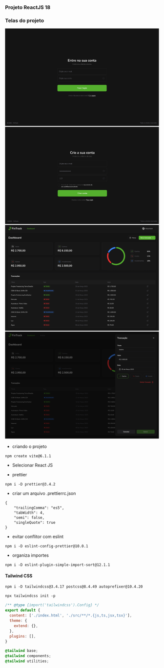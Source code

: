 ### Projeto ReactJS 18


### Telas do projeto

<img src="./screens/login.png" alt="" />
<img src="./screens/cadastro.png" alt="" />
<img src="./screens/home-transaction.png" alt="" />
<img src="./screens/add-transaction.png" alt="" />

* criando o projeto
```
npm create vite@6.1.1
```

* Selecionar React JS

* prettier
```
npm i -D prettier@3.4.2
```

* criar um arquivo .prettierrc.json
```
{
    "trailingComma": "es5",
    "tabWidth": 4,
    "semi": false,
    "singleQuote": true
}
```

* evitar conflitor com eslint
```
npm i -D eslint-config-prettier@10.0.1
```

* organiza importes
```
npm i -D eslint-plugin-simple-import-sort@12.1.1
```

#### Tailwind CSS

```
npm i -D tailwindcss@3.4.17 postcss@8.4.49 autoprefixer@10.4.20
```

```
npx tailwindcss init -p
```

```tailwind.config.js
/** @type {import('tailwindcss').Config} */
export default {
  content: ['./index.html', './src/**/*.{js,ts,jsx,tsx}'],
  theme: {
    extend: {},
  },
  plugins: [],
}
```

```index.css
@tailwind base;
@tailwind components;
@tailwind utilities;
```